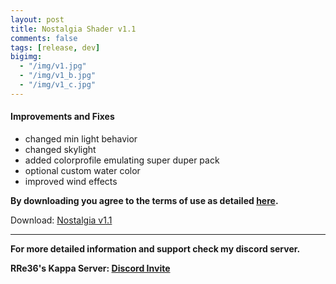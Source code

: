 ```yaml
---
layout: post
title: Nostalgia Shader v1.1
comments: false
tags: [release, dev]
bigimg: 
  - "/img/v1.jpg"
  - "/img/v1_b.jpg"
  - "/img/v1_c.jpg"
---
```


#### Improvements and Fixes

* changed min light behavior
* changed skylight
* added colorprofile emulating super duper pack
* optional custom water color
* improved wind effects

**By downloading you agree to the terms of use as detailed [here](https://rre36.github.io/nostalgia_shader_web/license/).**

Download: [Nostalgia v1.1](https://github.com/rre36/glsl_nostalgia/releases/download/v1.1/Nostalgia_v1.1.zip)

***

**For more detailed information and support check my discord server.**

**RRe36's Kappa Server: [Discord Invite](https://discord.gg/y5xzQ6H)**